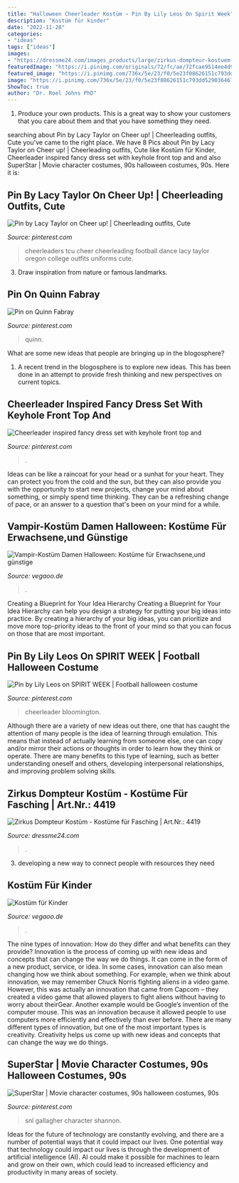 ```yaml
---
title: "Halloween Cheerleader Kostüm ~ Pin By Lily Leos On Spirit Week"
description: "Kostüm für kinder"
date: "2022-11-28"
categories:
- "ideas"
tags: ["ideas"]
images:
- "https://dressme24.com/images_products/large/zirkus-dompteur-kostuem-11200-003-l.jpg"
featuredImage: "https://i.pinimg.com/originals/72/fc/ae/72fcae9514ee4d9cc9bd1f1cba2af211.jpg"
featured_image: "https://i.pinimg.com/736x/5e/23/f0/5e23f08626151c793dd529036467df31.jpg"
image: "https://i.pinimg.com/736x/5e/23/f0/5e23f08626151c793dd529036467df31.jpg"
ShowToc: true
author: "Dr. Roel Johns PhD"
---
```



1. Produce your own products. This is a great way to show your customers that you care about them and that you have something they need.

	

		
searching about Pin by Lacy Taylor on Cheer up! | Cheerleading outfits, Cute you've came to the right place. We have 8 Pics about Pin by Lacy Taylor on Cheer up! | Cheerleading outfits, Cute like Kostüm für Kinder, Cheerleader inspired fancy dress set with keyhole front top and and also SuperStar | Movie character costumes, 90s halloween costumes, 90s. Here it is:
		
    
## Pin By Lacy Taylor On Cheer Up! | Cheerleading Outfits, Cute

<img loading=lazy src="https://i.pinimg.com/736x/5e/23/f0/5e23f08626151c793dd529036467df31.jpg" onerror="this.onerror=null;this.src='https://tse4.mm.bing.net/th?id=OIP.Z7r6tMnNOlu40-4moOYNagHaLr&amp;pid=15.1';" alt="Pin by Lacy Taylor on Cheer up! | Cheerleading outfits, Cute">

_Source: pinterest.com_

>cheerleaders tcu cheer cheerleading football dance lacy taylor oregon college outfits uniforms cute. 

	

3. Draw inspiration from nature or famous landmarks.

    
## Pin On Quinn Fabray

<img loading=lazy src="https://i.pinimg.com/736x/82/33/6c/82336cc512ba9bea0f431d36861ba935.jpg" onerror="this.onerror=null;this.src='https://tse4.mm.bing.net/th?id=OIP.9rzGYYF5HbPuWTtgexcXngHaJ3&amp;pid=15.1';" alt="Pin on Quinn Fabray">

_Source: pinterest.com_

>quinn. 

	

What are some new ideas that people are bringing up in the blogosphere?
1. A recent trend in the blogosphere is to explore new ideas. This has been done in an attempt to provide fresh thinking and new perspectives on current topics.

    
## Cheerleader Inspired Fancy Dress Set With Keyhole Front Top And

<img loading=lazy src="https://i.pinimg.com/736x/0f/db/96/0fdb960bfb8a078b548574e3c5f42557.jpg" onerror="this.onerror=null;this.src='https://tse1.mm.bing.net/th?id=OIP.t8gmJhO0-fVmfd7lP0Fl6QHaLF&amp;pid=15.1';" alt="Cheerleader inspired fancy dress set with keyhole front top and">

_Source: pinterest.com_

>. 

	

Ideas can be like a raincoat for your head or a sunhat for your heart. They can protect you from the cold and the sun, but they can also provide you with the opportunity to start new projects, change your mind about something, or simply spend time thinking. They can be a refreshing change of pace, or an answer to a question that's been on your mind for a while.

    
## Vampir-Kostüm Damen Halloween: Kostüme Für Erwachsene,und Günstige

<img loading=lazy src="https://cdn.vegaoo.de/images/rep_art/gra/202/8/202805/vampir-kostum-damen-halloween_2.jpg" onerror="this.onerror=null;this.src='https://tse4.mm.bing.net/th?id=OIP.9RAl2P4Jdf6FOlMzaS0bzgHaJm&amp;pid=15.1';" alt="Vampir-Kostüm Damen Halloween: Kostüme für Erwachsene,und günstige">

_Source: vegaoo.de_

>. 

	

Creating a Blueprint for Your Idea Hierarchy
Creating a Blueprint for Your Idea Hierarchy can help you design a strategy for putting your big ideas into practice. By creating a hierarchy of your big ideas, you can prioritize and move more top-priority ideas to the front of your mind so that you can focus on those that are most important.

    
## Pin By Lily Leos On SPIRIT WEEK | Football Halloween Costume

<img loading=lazy src="https://i.pinimg.com/originals/be/99/95/be9995e08970251cff71618ba1b54eb8.jpg" onerror="this.onerror=null;this.src='https://tse3.mm.bing.net/th?id=OIP.3UNvBl6DtydmMjJxH-fC1gHaIu&amp;pid=15.1';" alt="Pin by Lily Leos on SPIRIT WEEK | Football halloween costume">

_Source: pinterest.com_

>cheerleader bloomington. 

	

Although there are a variety of new ideas out there, one that has caught the attention of many people is the idea of learning through emulation. This means that instead of actually learning from someone else, one can copy and/or mirror their actions or thoughts in order to learn how they think or operate. There are many benefits to this type of learning, such as better understanding oneself and others, developing interpersonal relationships, and improving problem solving skills.

    
## Zirkus Dompteur Kostüm - Kostüme Für Fasching | Art.Nr.: 4419

<img loading=lazy src="https://dressme24.com/images_products/large/zirkus-dompteur-kostuem-11200-003-l.jpg" onerror="this.onerror=null;this.src='https://tse4.mm.bing.net/th?id=OIP.aFnB3Zd6i2U4pc2MP3tE_wHaLG&amp;pid=15.1';" alt="Zirkus Dompteur Kostüm - Kostüme für Fasching | Art.Nr.: 4419">

_Source: dressme24.com_

>. 

	

3. developing a new way to connect people with resources they need 

    
## Kostüm Für Kinder

<img loading=lazy src="https://cdn.vegaoo.de/images/rep_art/moy_v5/237/9/237934/zombie-cheerleader-kostum-fur-madchen_3.jpg" onerror="this.onerror=null;this.src='https://tse2.mm.bing.net/th?id=OIP.pClyhaEOY-Lj8dFj6WQP2QHaJm&amp;pid=15.1';" alt="Kostüm für Kinder">

_Source: vegaoo.de_

>. 

	

The nine types of innovation: How do they differ and what benefits can they provide?
Innovation is the process of coming up with new ideas and concepts that can change the way we do things. It can come in the form of a new product, service, or idea. In some cases, innovation can also mean changing how we think about something. For example, when we think about innovation, we may remember Chuck Norris fighting aliens in a video game. However, this was actually an innovation that came from Capcom – they created a video game that allowed players to fight aliens without having to worry about theirGear. Another example would be Google’s invention of the computer mouse. This was an innovation because it allowed people to use computers more efficiently and effectively than ever before. There are many different types of innovation, but one of the most important types is creativity. Creativity helps us come up with new ideas and concepts that can change the way we do things.

    
## SuperStar | Movie Character Costumes, 90s Halloween Costumes, 90s

<img loading=lazy src="https://i.pinimg.com/originals/72/fc/ae/72fcae9514ee4d9cc9bd1f1cba2af211.jpg" onerror="this.onerror=null;this.src='https://tse3.mm.bing.net/th?id=OIP.IhWa1o-Z_mFsfejxlSqY5wHaMO&amp;pid=15.1';" alt="SuperStar | Movie character costumes, 90s halloween costumes, 90s">

_Source: pinterest.com_

>snl gallagher character shannon. 

	

Ideas for the future of technology are constantly evolving, and there are a number of potential ways that it could impact our lives. One potential way that technology could impact our lives is through the development of artificial intelligence (AI). AI could make it possible for machines to learn and grow on their own, which could lead to increased efficiency and productivity in many areas of society.

